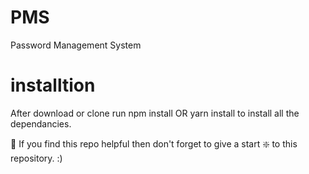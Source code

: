 # PMS
Password Management System
# installtion
After download or clone run npm install OR yarn install to install all the dependancies.

🙏 If you find this repo helpful then don't forget to give a start ❇️ to this repository. :)
